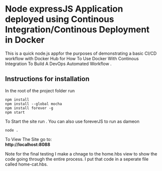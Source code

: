 # Node expressJS Application deployed using Continous Integration/Continous Deployment in Docker

This is a quick  node.js appfor the purposes of demonstrating a basic CI/CD workflow with Docker Hub for How To Use Docker With Continous Integration To Build A DevOps Automated Workflow .

## Instructions for installation

In the root of the project folder run 
```
npm install
npm install --global mocha
npm install forever -g
npm start
```

To Start the site run . You can also use foreverJS to run as dameon
```
node . 
```
To View The Site go to:  
**http://localhost:8088**

Note for the final testing I make a chnage to the home.hbs view to show the code going through the entire process. I put that code in a seperate file called home-cat.hbs.
